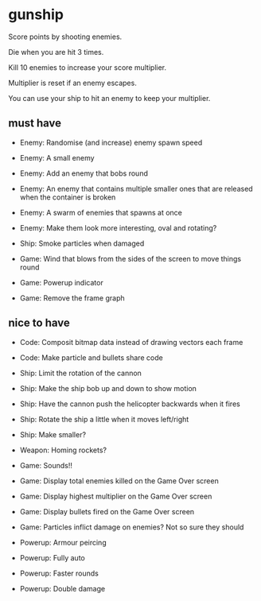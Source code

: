 # gunship

Score points by shooting enemies.

Die when you are hit 3 times.

Kill 10 enemies to increase your score multiplier.

Multiplier is reset if an enemy escapes.

You can use your ship to hit an enemy to keep your multiplier.

## must have

* Enemy: Randomise (and increase) enemy spawn speed
* Enemy: A small enemy
* Enemy: Add an enemy that bobs round
* Enemy: An enemy that contains multiple smaller ones that are released when the container is broken
* Enemy: A swarm of enemies that spawns at once
* Enemy: Make them look more interesting, oval and rotating?

* Ship: Smoke particles when damaged

* Game: Wind that blows from the sides of the screen to move things round
* Game: Powerup indicator
* Game: Remove the frame graph

## nice to have

* Code: Composit bitmap data instead of drawing vectors each frame
* Code: Make particle and bullets share code

* Ship: Limit the rotation of the cannon
* Ship: Make the ship bob up and down to show motion
* Ship: Have the cannon push the helicopter backwards when it fires
* Ship: Rotate the ship a little when it moves left/right
* Ship: Make smaller?

* Weapon: Homing rockets?

* Game: Sounds!!
* Game: Display total enemies killed on the Game Over screen
* Game: Display highest multiplier on the Game Over screen
* Game: Display bullets fired on the Game Over screen
* Game: Particles inflict damage on enemies? Not so sure they should

* Powerup: Armour peircing
* Powerup: Fully auto
* Powerup: Faster rounds
* Powerup: Double damage
